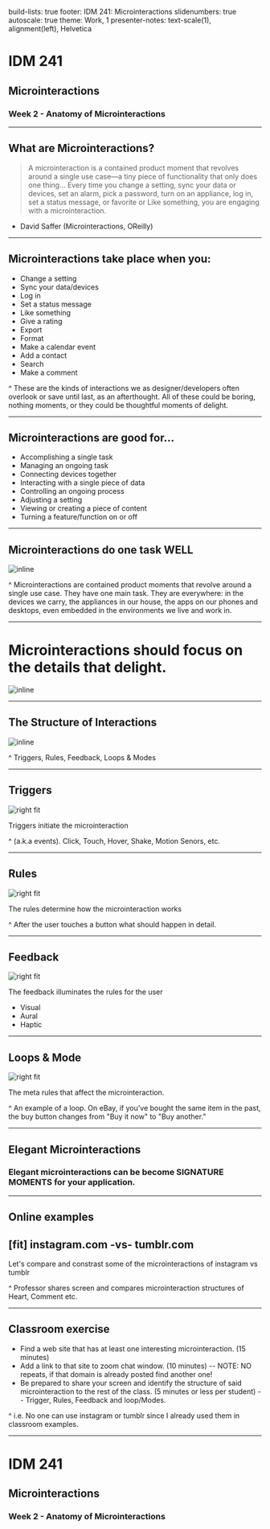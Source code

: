build-lists: true
footer: IDM 241: Microinteractions
slidenumbers: true
autoscale: true
theme: Work, 1
presenter-notes: text-scale(1), alignment(left), Helvetica

# IDM 241

## Microinteractions

### Week 2 - Anatomy of Microinteractions

---

## What are Microinteractions?

> A microinteraction is a contained product moment that revolves around a single use case—a tiny piece of functionality that only does one thing... Every time you change a setting, sync your data or devices, set an alarm, pick a password, turn on an appliance, log in, set a status message, or favorite or Like something, you are engaging with a microinteraction. 

- David Saffer (Microinteractions, OReilly)

---

## Microinteractions take place when you:

- Change a setting
- Sync your data/devices
- Log in
- Set a status message
- Like something
- Give a rating
- Export
- Format
- Make a calendar event
- Add a contact
- Search
- Make a comment

^ These are the kinds of interactions we as designer/developers often overlook or save until last, as an afterthought. All of these could be boring, nothing moments, or they could be thoughtful moments of delight.

---

## Microinteractions are good for...

- Accomplishing a single task
- Managing an ongoing task
- Connecting devices together
- Interacting with a single piece of data
- Controlling an ongoing process
- Adjusting a setting
- Viewing or creating a piece of content
- Turning a feature/function on or off

---

## Microinteractions do one task WELL

![inline](../images/ThumpsUpAnim.gif)

^ Microinteractions are contained product moments that revolve around a single use case. They have one main task. They are everywhere: in the devices we carry, the appliances in our house, the apps on our phones and desktops, even embedded in the environments we live and work in.

---

# Microinteractions should focus on the details that delight.

![inline](../images/what-is-a-mobile-wallet.jpg)

---

## The Structure of Interactions

![inline](../images/StructureOfInteractions.png)

^ Triggers, Rules, Feedback, Loops & Modes

---

## Triggers

![right fit](../images/trigger.png)

Triggers initiate the microinteraction

^ (a.k.a events). Click, Touch, Hover, Shake, Motion Senors, etc.


---

## Rules

![right fit](../images/rules.png)

The rules determine how the microinteraction works

^ After the user touches a button what should happen in detail.

---

## Feedback

![right fit](../images/feedback.png)

The feedback illuminates the rules for the user

- Visual
- Aural
- Haptic

---

## Loops & Mode

![right fit](../images/loops.png)

The meta rules that affect the microinteraction.

^ An example of a loop. On eBay, if you’ve bought the same item in the past, the buy button changes from "Buy it now" to "Buy another."

---

## Elegant Microinteractions

### Elegant microinteractions can be become SIGNATURE MOMENTS for your application.

---

## Online examples

## [fit] instagram.com -vs- tumblr.com

Let's compare and constrast some of the microinteractions of instagram vs tumblr

^ Professor shares screen and compares microinteraction structures of  Heart, Comment etc.

---

## Classroom exercise

- Find a web site that has at least one interesting microinteraction. (15 minutes)
- Add a link to that site to zoom chat window. (10 minutes)
-- NOTE: NO repeats, if that domain is already posted find another one!
- Be prepared to share your screen and identify the structure of said microinteraction to the rest of the class. (5 minutes or less per student)
-- Trigger, Rules, Feedback and loop/Modes.

^ i.e. No one can use instagram or tumblr since I already used them in classroom examples.

---

# IDM 241

## Microinteractions

### Week 2 - Anatomy of Microinteractions